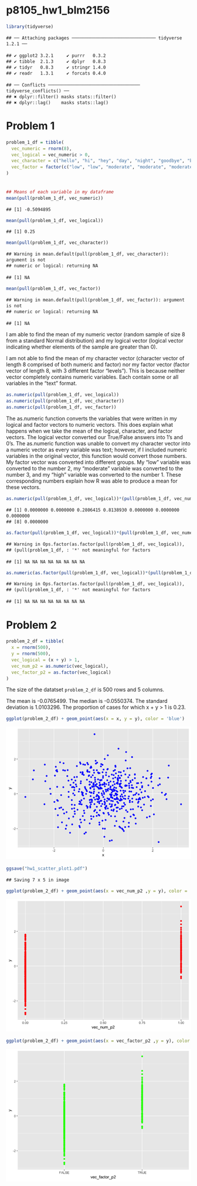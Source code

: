 p8105\_hw1\_blm2156
================

``` r
library(tidyverse)
```

    ## ── Attaching packages ──────────────────────────────── tidyverse 1.2.1 ──

    ## ✔ ggplot2 3.2.1     ✔ purrr   0.3.2
    ## ✔ tibble  2.1.3     ✔ dplyr   0.8.3
    ## ✔ tidyr   0.8.3     ✔ stringr 1.4.0
    ## ✔ readr   1.3.1     ✔ forcats 0.4.0

    ## ── Conflicts ─────────────────────────────────── tidyverse_conflicts() ──
    ## ✖ dplyr::filter() masks stats::filter()
    ## ✖ dplyr::lag()    masks stats::lag()

# Problem 1

``` r
problem_1_df = tibble(
  vec_numeric = rnorm(8),
  vec_logical = vec_numeric > 0,
  vec_character = c("hello", "hi", "hey", "day", "night", "goodbye", "bye", "goodnight"),
  vec_factor = factor(c("low", "low", "moderate", "moderate", "moderate", "moderate", "high", "high"))
)


## Means of each variable in my dataframe
mean(pull(problem_1_df, vec_numeric))
```

    ## [1] -0.5094895

``` r
mean(pull(problem_1_df, vec_logical))
```

    ## [1] 0.25

``` r
mean(pull(problem_1_df, vec_character))
```

    ## Warning in mean.default(pull(problem_1_df, vec_character)): argument is not
    ## numeric or logical: returning NA

    ## [1] NA

``` r
mean(pull(problem_1_df, vec_factor))
```

    ## Warning in mean.default(pull(problem_1_df, vec_factor)): argument is not
    ## numeric or logical: returning NA

    ## [1] NA

I am able to find the mean of my numeric vector (random sample of size 8
from a standard Normal distribution) and my logical vector (logical
vector indicating whether elements of the sample are greater than 0).

I am not able to find the mean of my character vector (character vector
of length 8 comprised of both numeric and factor) nor my factor vector
(factor vector of length 8, with 3 different factor “levels”). This is
because neither vector completely contains numeric variables. Each
contain some or all variables in the “text” format.

``` r
as.numeric(pull(problem_1_df, vec_logical))
as.numeric(pull(problem_1_df, vec_character))
as.numeric(pull(problem_1_df, vec_factor))
```

The as.numeric function converts the variables that were written in my
logical and factor vectors to numeric vectors. This does explain what
happens when we take the mean of the logical, character, and factor
vectors. The logical vector converted our True/False answers into 1’s
and 0’s. The as.numeric function was unable to convert my character
vector into a numeric vector as every variable was text; however, if I
included numeric variables in the original vector, this function would
convert those numbers. My factor vector was converted into different
groups. My “low” variable was converted to the number 2, my “moderate”
variable was converted to the number 3, and my “high” variable was
converted to the number 1. These corresponding numbers explain how R was
able to produce a mean for these
vectors.

``` r
as.numeric(pull(problem_1_df, vec_logical))*(pull(problem_1_df, vec_numeric))
```

    ## [1] 0.0000000 0.0000000 0.2806415 0.8138930 0.0000000 0.0000000 0.0000000
    ## [8] 0.0000000

``` r
as.factor(pull(problem_1_df, vec_logical))*(pull(problem_1_df, vec_numeric))
```

    ## Warning in Ops.factor(as.factor(pull(problem_1_df, vec_logical)),
    ## (pull(problem_1_df, : '*' not meaningful for factors

    ## [1] NA NA NA NA NA NA NA NA

``` r
as.numeric(as.factor(pull(problem_1_df, vec_logical))*(pull(problem_1_df, vec_numeric)))
```

    ## Warning in Ops.factor(as.factor(pull(problem_1_df, vec_logical)),
    ## (pull(problem_1_df, : '*' not meaningful for factors

    ## [1] NA NA NA NA NA NA NA NA

# Problem 2

``` r
problem_2_df = tibble(
  x = rnorm(500),
  y = rnorm(500),
  vec_logical = (x + y) > 1,
  vec_num_p2 = as.numeric(vec_logical),
  vec_factor_p2 = as.factor(vec_logical)
)
```

The size of the datatset `problem_2_df` is 500 rows and 5 columns.

The mean is -0.0765499. The median is -0.0550374. The standard deviation
is 1.0103296. The proportion of cases for which x + y \> 1 is
0.23.

``` r
ggplot(problem_2_df) + geom_point(aes(x = x, y = y), color = 'blue')
```

![](p8105_hw1_blm2156_files/figure-gfm/unnamed-chunk-6-1.png)<!-- -->

``` r
ggsave("hw1_scatter_plot1.pdf")
```

    ## Saving 7 x 5 in image

``` r
ggplot(problem_2_df) + geom_point(aes(x = vec_num_p2 ,y = y), color = 'red')
```

![](p8105_hw1_blm2156_files/figure-gfm/unnamed-chunk-6-2.png)<!-- -->

``` r
ggplot(problem_2_df) + geom_point(aes(x = vec_factor_p2 ,y = y), color = 'green')
```

![](p8105_hw1_blm2156_files/figure-gfm/unnamed-chunk-6-3.png)<!-- -->
